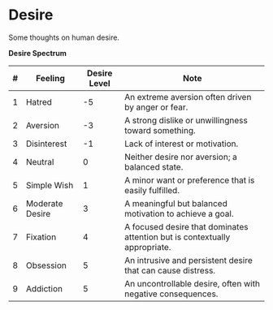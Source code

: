 # Desire

Some thoughts on human desire.

**Desire Spectrum**

| # | Feeling        | Desire Level | Note                                                                 |
|---|----------------|--------------|----------------------------------------------------------------------|
| 1 | Hatred         | -5           | An extreme aversion often driven by anger or fear.                 |
| 2 | Aversion       | -3           | A strong dislike or unwillingness toward something.                |
| 3 | Disinterest    | -1           | Lack of interest or motivation.                                    |
| 4 | Neutral        | 0            | Neither desire nor aversion; a balanced state.                     |
| 5 | Simple Wish    | 1            | A minor want or preference that is easily fulfilled.               |
| 6 | Moderate Desire| 3            | A meaningful but balanced motivation to achieve a goal.            |
| 7 | Fixation       | 4            | A focused desire that dominates attention but is contextually appropriate. |
| 8 | Obsession      | 5            | An intrusive and persistent desire that can cause distress.        |
| 9 | Addiction      | 5            | An uncontrollable desire, often with negative consequences.        |

